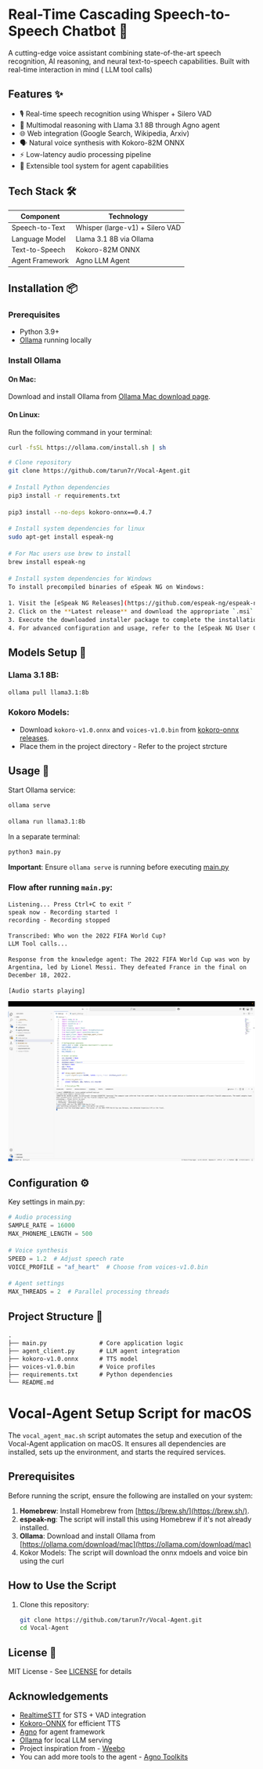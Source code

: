 # Real-Time Cascading Speech-to-Speech Chatbot 🤖

A cutting-edge voice assistant combining state-of-the-art speech recognition, AI reasoning, and neural text-to-speech capabilities. Built with real-time interaction in mind ( LLM tool calls)

## Features ✨

- 🎙️ Real-time speech recognition using Whisper + Silero VAD
- 🤖 Multimodal reasoning with Llama 3.1 8B through Agno agent
- 🌐 Web integration (Google Search, Wikipedia, Arxiv)
- 🗣️ Natural voice synthesis with Kokoro-82M ONNX
- ⚡ Low-latency audio processing pipeline
- 🔧 Extensible tool system for agent capabilities

## Tech Stack 🛠️

| Component              | Technology                          |
|------------------------|-------------------------------------|
| Speech-to-Text         | Whisper (large-v1) + Silero VAD     |
| Language Model         | Llama 3.1 8B via Ollama             |
| Text-to-Speech         | Kokoro-82M ONNX                     |
| Agent Framework        | Agno LLM Agent                      |


## Installation 📦

### Prerequisites
- Python 3.9+
- [Ollama](https://ollama.com/) running locally

### Install Ollama
#### On Mac:
Download and install Ollama from [Ollama Mac download page](https://ollama.com/download/mac).

#### On Linux:
Run the following command in your terminal:
```bash
curl -fsSL https://ollama.com/install.sh | sh
```

```bash
# Clone repository
git clone https://github.com/tarun7r/Vocal-Agent.git

# Install Python dependencies
pip3 install -r requirements.txt

pip3 install --no-deps kokoro-onnx==0.4.7

# Install system dependencies for linux
sudo apt-get install espeak-ng

# For Mac users use brew to install 
brew install espeak-ng

# Install system dependencies for Windows
To install precompiled binaries of eSpeak NG on Windows:

1. Visit the [eSpeak NG Releases](https://github.com/espeak-ng/espeak-ng/releases) page.
2. Click on the **Latest release** and download the appropriate `.msi` file, e.g., `espeak-ng-20191129-b702b03-x64.msi`.
3. Execute the downloaded installer package to complete the installation.
4. For advanced configuration and usage, refer to the [eSpeak NG User Guide](https://github.com/espeak-ng/espeak-ng/blob/master/docs/guide.md).
```

## Models Setup 🧠

### Llama 3.1 8B:
```bash
ollama pull llama3.1:8b
```

### Kokoro Models:
- Download `kokoro-v1.0.onnx` and `voices-v1.0.bin` from [kokoro-onnx releases](https://github.com/thewh1teagle/kokoro-onnx/releases/tag/model-files-v1.0).
- Place them in the project directory - Refer to the project strcture
## Usage 🚀

Start Ollama service:
```bash
ollama serve

ollama run llama3.1:8b
```

In a separate terminal:
```bash
python3 main.py
```
**Important**: Ensure `ollama serve` is running before executing [main.py](https://github.com/tarun7r/Vocal-Agent/blob/main/main.py)

### Flow after running `main.py`:
```plaintext
Listening... Press Ctrl+C to exit ⠋
speak now - Recording started ⠸
recording - Recording stopped

Transcribed: Who won the 2022 FIFA World Cup?
LLM Tool calls...

Response from the knowledge agent: The 2022 FIFA World Cup was won by Argentina, led by Lionel Messi. They defeated France in the final on December 18, 2022.

[Audio starts playing]
```
![Chatbot Demo](demo.png)
## Configuration ⚙️

Key settings in main.py:
```python
# Audio processing
SAMPLE_RATE = 16000
MAX_PHONEME_LENGTH = 500

# Voice synthesis
SPEED = 1.2  # Adjust speech rate
VOICE_PROFILE = "af_heart"  # Choose from voices-v1.0.bin

# Agent settings
MAX_THREADS = 2  # Parallel processing threads
```


## Project Structure 📂
```
.
├── main.py               # Core application logic
├── agent_client.py       # LLM agent integration
├── kokoro-v1.0.onnx      # TTS model
├── voices-v1.0.bin       # Voice profiles
├── requirements.txt      # Python dependencies
└── README.md
```

# Vocal-Agent Setup Script for macOS

The `vocal_agent_mac.sh` script automates the setup and execution of the Vocal-Agent application on macOS. It ensures all dependencies are installed, sets up the environment, and starts the required services.

## Prerequisites

Before running the script, ensure the following are installed on your system:

1. **Homebrew**: Install Homebrew from [https://brew.sh/](https://brew.sh/).
2. **espeak-ng**: The script will install this using Homebrew if it's not already installed.
3. **Ollama**: Download and install Ollama from [https://ollama.com/download/mac](https://ollama.com/download/mac)
4. Kokor Models: The script will download the onnx mdoels and voice bin using the curl

## How to Use the Script

1. Clone this repository:
   ```bash
   git clone https://github.com/tarun7r/Vocal-Agent.git
   cd Vocal-Agent

## License 📄

MIT License - See [LICENSE](https://github.com/tarun7r/Vocal-Agent/blob/main/LICENSE) for details

## Acknowledgements 

- [RealtimeSTT](https://github.com/KoljaB/RealtimeSTT) for STS + VAD integration
- [Kokoro-ONNX](https://github.com/thewh1teagle/kokoro-onnx) for efficient TTS
- [Agno](https://docs.agno.com/introduction) for agent framework
- [Ollama](https://ollama.ai/) for local LLM serving
- Project inspiration from - [Weebo](https://github.com/amanvirparhar/weebo)
- You can add more tools to the agent - [Agno Toolkits](https://docs.agno.com/tools/toolkits/toolkits)

